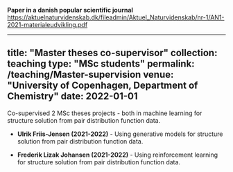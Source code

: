 **Paper in a danish popular scientific journal**
https://aktuelnaturvidenskab.dk/fileadmin/Aktuel_Naturvidenskab/nr-1/AN1-2021-materialeudvikling.pdf

---
title: "Master theses co-supervisor"
collection: teaching
type: "MSc students"
permalink: /teaching/Master-supervision
venue: "University of Copenhagen, Department of Chemistry"
date: 2022-01-01
---

Co-supervised 2 MSc theses projects - both in machine learning for structure solution from pair distribution function data.

* **Ulrik Friis-Jensen (2021-2022)** - Using generative models for structure solution from pair distribution function data. 

* **Frederik Lizak Johansen (2021-2022)** - Using reinforcement learning for structure solution from pair distribution function data.

